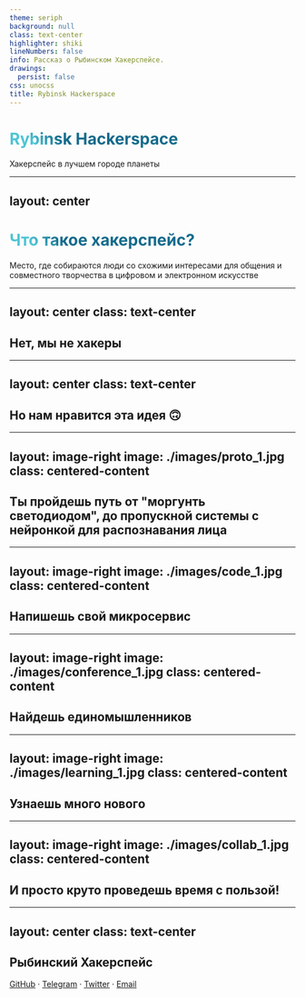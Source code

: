```yaml
---
theme: seriph
background: null
class: text-center
highlighter: shiki
lineNumbers: false
info: Рассказ о Рыбинском Хакерспейсе.
drawings:
  persist: false
css: unocss
title: Rybinsk Hackerspace
---
```

<style>
.centered-content {
  margin-top: 35%;
}
</style>

# Rybinsk Hackerspace

Хакерспейс в лучшем городе планеты

<div class="abs-br m-6 flex gap-2">
  <a href="https://github.com/rybhack/rybhack.dev-pitch/" target="_blank" alt="GitHub"
    class="text-xl icon-btn opacity-50 !border-none !hover:text-white">
    <carbon-logo-github />
  </a>
</div>

---
layout: center
---

# Что такое хакерспейс?

Место, где собираются люди со схожими интересами для общения и совместного творчества в цифровом и электронном искусстве

<!-- - 🛠 **Собрать прототип** -->
<!-- - 💻 **Написать код** -->
<!-- - 🗣 **Пообщаться** -->
<!-- - 🤹 **Поиграть** -->
<!-- - 🎙 **Рассказать** -->
<!-- - 🧑‍🏫 **Научиться** -->


<style>
h1 {
  background-color: #2B90B6;
  background-image: linear-gradient(45deg, #4EC5D4 10%, #146b8c 20%);
  background-size: 100%;
  -webkit-background-clip: text;
  -moz-background-clip: text;
  -webkit-text-fill-color: transparent;
  -moz-text-fill-color: transparent;
}
</style>

---
layout: center
class: text-center
---

## Нет, мы не хакеры

---
layout: center
class: text-center
---

## Но нам нравится эта идея 🙃

---
layout: image-right
image: ./images/proto_1.jpg
class: centered-content
---

## Ты пройдешь путь от "моргунть светодиодом", до пропускной системы с нейронкой для распознавания лица

---
layout: image-right
image: ./images/code_1.jpg
class: centered-content
---

## Напишешь свой микросервис

---
layout: image-right
image: ./images/conference_1.jpg
class: centered-content
---

## Найдешь единомышленников

---
layout: image-right
image: ./images/learning_1.jpg
class: centered-content
---

## Узнаешь много новогo

---
layout: image-right
image: ./images/collab_1.jpg
class: centered-content
---

## И просто круто проведешь время с пользой!

---
layout: center
class: text-center
---

## Рыбинский Хакерспейс
[GitHub](https://github.com/rybhack/) · [Telegram](https://t.me/joinchat/HSVOp5wQUr4xY2Zi) · [Twitter](https://twitter.com/rybhack) · [Email](mailto:help@rybhack.dev)
